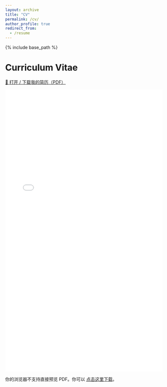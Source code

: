 ```yaml
---
layout: archive
title: "CV"
permalink: /cv/
author_profile: true
redirect_from:
  - /resume
---
```


{% include base_path %}


# Curriculum Vitae

<!-- 下载按钮 -->
<p>
  <a class="btn btn--primary" href="{{ '/files/cv.pdf' | relative_url }}" target="_blank" rel="noopener">
    📄 打开 / 下载我的简历（PDF）
  </a>
</p>

<!-- 内嵌 PDF 预览（浏览器支持时直接展示） -->
<object
  data="{{ '/files/cv.pdf' | relative_url }}"
  type="application/pdf"
  width="100%"
  height="900px">
  <embed
    src="{{ '/files/cv.pdf' | relative_url }}"
    type="application/pdf"
    width="100%"
    height="900px" />
  <!-- 回退内容（不支持内嵌时显示下载链接） -->
  <p>你的浏览器不支持直接预览 PDF。你可以
    <a href="{{ '/files/cv.pdf' | relative_url }}" target="_blank" rel="noopener">点击这里下载</a>。
  </p>
</object>

